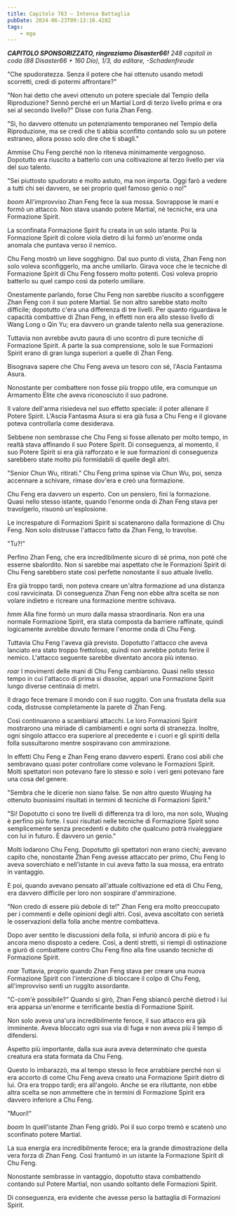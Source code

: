 ```yaml
---
title: Capitolo 763 – Intensa Battaglia
pubDate: 2024-06-23T09:13:16.428Z
tags:
    - mga
---
```



<em><strong>CAPITOLO SPONSORIZZATO, ringraziamo Disaster66!</strong>
248 capitoli in coda (88 Disaster66 + 160 Dio), 1/3,
da editare,
-Schadenfreude</em>


"Che spudoratezza. Senza il potere che hai ottenuto usando metodi scorretti, credi di potermi affrontare?"


"Non hai detto che avevi ottenuto un potere speciale dal Tempio della Riproduzione? Sennò perché eri un Martial Lord di terzo livello prima e ora sei al secondo livello?" Disse con furia Zhan Feng.


"Sì, ho davvero ottenuto un potenziamento temporaneo nel Tempio della Riproduzione, ma se credi che ti abbia sconfitto contando solo su un potere estraneo, allora posso solo dire che ti sbagli."


Ammise Chu Feng perché non lo riteneva minimamente vergognoso. Dopotutto era riuscito a batterlo con una coltivazione al terzo livello per via del suo talento.


"Sei piuttosto spudorato e molto astuto, ma non importa. Oggi farò a vedere a tutti chi sei davvero, se sei proprio quel famoso genio o no!"


*boom* All'improvviso Zhan Feng fece la sua mossa. Sovrappose le mani e formò un attacco. Non stava usando potere Martial, né tecniche, era una Formazione Spirit.


La sconfinata Formazione Spirit fu creata in un solo istante. Poi la Formazione Spirit di colore viola dietro di lui formò un'enorme onda anomala che puntava verso il nemico.


Chu Feng mostrò un lieve sogghigno. Dal suo punto di vista, Zhan Feng non solo voleva sconfiggerlo, ma anche umiliarlo. Girava voce che le tecniche di Formazione Spirit di Chu Feng fossero molto potenti. Così voleva proprio batterlo su quel campo così da poterlo umiliare.


Onestamente parlando, forse Chu Feng non sarebbe riuscito a sconfiggere Zhan Feng con il suo potere Martial. Se non altro sarebbe stato molto difficile; dopotutto c'era una differenza di tre livelli. Per quanto riguardava le capacità combattive di Zhan Feng, in effetti non era allo stesso livello di Wang Long o Qin Yu; era davvero un grande talento nella sua generazione.


Tuttavia non avrebbe avuto paura di uno scontro di pure tecniche di Formazione Spirit. A parte la sua comprensione, solo le sue Formazioni Spirit erano di gran lunga superiori a quelle di Zhan Feng.


Bisognava sapere che Chu Feng aveva un tesoro con sé, l'Ascia Fantasma Asura.


Nonostante per combattere non fosse più troppo utile, era comunque un Armamento Élite che aveva riconosciuto il suo padrone.


Il valore dell'arma risiedeva nel suo effetto speciale: il poter allenare il Potere Spirit. L'Ascia Fantasma Asura si era già fusa a Chu Feng e il giovane poteva controllarla come desiderava.


Sebbene non sembrasse che Chu Feng si fosse allenato per molto tempo, in realtà stava affinando il suo Potere Spirit. Di conseguenza, al momento, il suo Potere Spirit si era già rafforzato e le sue formazioni di conseguenza sarebbero state molto più formidabili di quelle degli altri.


"Senior Chun Wu, ritirati." Chu Feng prima spinse via Chun Wu, poi, senza accennare a schivare, rimase dov'era e creò una formazione.


Chu Feng era davvero un esperto. Con un pensiero, finì la formazione. Quasi nello stesso istante, quando l'enorme onda di Zhan Feng stava per travolgerlo, risuonò un'esplosione.


Le increspature di Formazioni Spirit si scatenarono dalla formazione di Chu Feng. Non solo distrusse l'attacco fatto da Zhan Feng, lo travolse.


"Tu?!"


Perfino Zhan Feng, che era incredibilmente sicuro di sé prima, non poté che esserne sbalordito. Non si sarebbe mai aspettato che le Formazioni Spirit di Chu Feng sarebbero state così perfette nonostante il suo attuale livello.


Era già troppo tardi, non poteva creare un'altra formazione ad una distanza così ravvicinata. Di conseguenza Zhan Feng non ebbe altra scelta se non volare indietro e ricreare una formazione mentre schivava.


*hmm* Alla fine formò un muro dalla massa straordinaria. Non era una normale Formazione Spirit, era stata composta da barriere raffinate, quindi logicamente avrebbe dovuto fermare l'enorme onda di Chu Feng.


Tuttavia Chu Feng l'aveva già previsto. Dopotutto l'attacco che aveva lanciato era stato troppo frettoloso, quindi non avrebbe potuto ferire il nemico. L'attacco seguente sarebbe diventato ancora più intenso.


*roar* I movimenti delle mani di Chu Feng cambiarono. Quasi nello stesso tempo in cui l'attacco di prima si dissolse, apparì una Formazione Spirit lungo diverse centinaia di metri.


Il drago fece tremare il mondo con il suo ruggito. Con una frustata della sua coda, distrusse completamente la parete di Zhan Feng.


Così continuarono a scambiarsi attacchi. Le loro Formazioni Spirit mostrarono una miriade di cambiamenti e ogni sorta di stranezza. Inoltre, ogni singolo attacco era superiore al precedente e i cuori e gli spiriti della folla sussultarono mentre sospiravano con ammirazione.


In effetti Chu Feng e Zhan Feng erano davvero esperti. Erano così abili che sembravano quasi poter controllare come volevano le Formazioni Spirit. Molti spettatori non potevano fare lo stesso e solo i veri geni potevano fare una cosa del genere.


"Sembra che le dicerie non siano false. Se non altro questo Wuqing ha ottenuto buonissimi risultati in termini di tecniche di Formazioni Spirit."


"Sì! Dopotutto ci sono tre livelli di differenza tra di loro, ma non solo, Wuqing è perfino più forte. I suoi risultati nelle tecniche di Formazione Spirit sono semplicemente senza precedenti e dubito che qualcuno potrà rivaleggiare con lui in futuro. È davvero un genio."


Molti lodarono Chu Feng. Dopotutto gli spettatori non erano ciechi; avevano capito che, nonostante Zhan Feng avesse attaccato per primo, Chu Feng lo aveva soverchiato e nell'istante in cui aveva fatto la sua mossa, era entrato in vantaggio.


E poi, quando avevano pensato all'attuale coltivazione ed età di Chu Feng, era davvero difficile per loro non sospirare d'ammirazione.


"Non credo di essere più debole di te!" Zhan Feng era molto preoccupato per i commenti e delle opinioni degli altri. Così, aveva ascoltato con serietà le osservazioni della folla anche mentre combatteva.


Dopo aver sentito le discussioni della folla, si infuriò ancora di più e fu ancora meno disposto a cedere. Così, a denti stretti, si riempì di ostinazione e giurò di combattere contro Chu Feng fino alla fine usando tecniche di Formazione Spirit.


*roar* Tuttavia, proprio quando Zhan Feng stava per creare una nuova Formazione Spirit con l'intenzione di bloccare il colpo di Chu Feng, all'improvviso sentì un ruggito assordante.


"C-com'è possibile?" Quando si girò, Zhan Feng sbiancò perché dietrod i lui era apparsa un'enorme e terrificante bestia di Formazione Spirit.


Non solo aveva una'ura incredibilmente feroce, il suo attacco era già imminente. Aveva bloccato ogni sua via di fuga e non aveva più il tempo di difendersi.


Aspetto più importante, dalla sua aura aveva determinato che questa creatura era stata formata da Chu Feng.


Questo lo imbarazzò, ma al tempo stesso lo fece arrabbiare perché non si era accorto di come Chu Feng aveva creato una Formazione Spirit dietro di lui. Ora era troppo tardi; era all'angolo. Anche se era riluttante, non ebbe altra scelta se non ammettere che in termini di Formazione Spirit era davvero inferiore a Chu Feng.


"Muori!"


*boom* In quell'istante Zhan Feng gridò. Poi il suo corpo tremò e scatenò uno sconfinato potere Martial.


La sua energia era incredibilmente feroce; era la grande dimostrazione della vera forza di Zhan Feng. Così frantumò in un istante la Formazione Spirit di Chu Feng.


Nonostante sembrasse in vantaggio, dopotutto stava combattendo contando sul Potere Martial, non usando soltanto delle Formazioni Spirit.


Di conseguenza, era evidente che avesse perso la battaglia di Formazioni Spirit.
                                


                                




